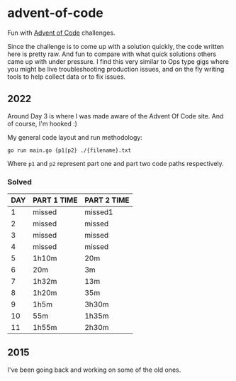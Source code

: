 # advent-of-code

Fun with [Advent of Code](https://adventofcode.com) challenges.

Since the challenge is to come up with a solution quickly, the code written here
is pretty raw.  And fun to compare with what quick solutions others came up with
under pressure.  I find this very similar to Ops type gigs where you might be
live troubleshooting production issues, and on the fly writing tools to help
collect data or to fix issues.

## 2022

Around Day 3 is where I was made aware of the Advent Of Code site.  And of
course, I'm hooked :)

My general code layout and run methodology:

`go run main.go {p1|p2} ./{filename}.txt`

Where `p1` and `p2` represent part one and part two code paths respectively.

### Solved

| DAY | PART 1 TIME | PART 2 TIME |
| --- | ----------- | ----------- |
| 1   | missed      | missed1     |
| 2   | missed      | missed      |
| 3   | missed      | missed      |
| 4   | missed      | missed      |
| 5   | 1h10m       | 20m         |
| 6   | 20m         | 3m          |
| 7   | 1h32m       | 13m         |
| 8   | 1h20m       | 35m         |
| 9   | 1h5m        | 3h30m       |
| 10  | 55m         | 1h35m       |
| 11  | 1h55m       | 2h30m       |

## 2015

I've been going back and working on some of the old ones.
